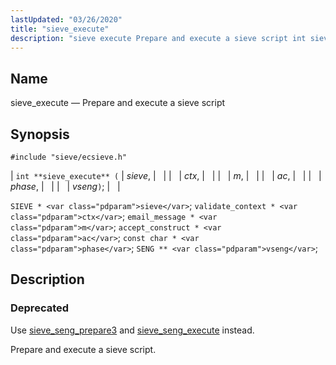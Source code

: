 ```yaml
---
lastUpdated: "03/26/2020"
title: "sieve_execute"
description: "sieve execute Prepare and execute a sieve script int sieve execute sieve ctx m ac phase vseng SIEVE sieve validate context ctx email message m accept construct ac const char phase SENG vseng Use sieve seng prepare 3 and sieve seng execute instead Prepare and execute a sieve script..."
---
```


<a name="apis.sieve_execute"></a> 
## Name

sieve_execute — Prepare and execute a sieve script

## Synopsis

`#include "sieve/ecsieve.h"`

| `int **sieve_execute** (` | <var class="pdparam">sieve</var>, |   |
|   | <var class="pdparam">ctx</var>, |   |
|   | <var class="pdparam">m</var>, |   |
|   | <var class="pdparam">ac</var>, |   |
|   | <var class="pdparam">phase</var>, |   |
|   | <var class="pdparam">vseng</var>`)`; |   |

`SIEVE * <var class="pdparam">sieve</var>`;
`validate_context * <var class="pdparam">ctx</var>`;
`email_message * <var class="pdparam">m</var>`;
`accept_construct * <var class="pdparam">ac</var>`;
`const char * <var class="pdparam">phase</var>`;
`SENG ** <var class="pdparam">vseng</var>`;<a name="idp59945408"></a> 
## Description

### Deprecated

Use [sieve_seng_prepare3](/momentum/3/3-api/apis-sieve-seng-prepare-3) and [sieve_seng_execute](/momentum/3/3-api/apis-sieve-seng-execute) instead.

Prepare and execute a sieve script.